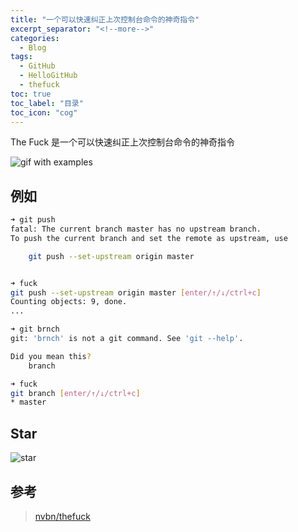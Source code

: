 ```yaml
---
title: "一个可以快速纠正上次控制台命令的神奇指令"
excerpt_separator: "<!--more-->"
categories:
  - Blog
tags:
  - GitHub
  - HelloGitHub
  - thefuck
toc: true
toc_label: "目录"
toc_icon: "cog"
---
```


The Fuck 是一个可以快速纠正上次控制台命令的神奇指令

<!--more-->

![gif with examples](https://i.loli.net/2021/05/06/vzXHCOJg8yRkeTd.gif)

## 例如
```bash
➜ git push
fatal: The current branch master has no upstream branch.
To push the current branch and set the remote as upstream, use

    git push --set-upstream origin master


➜ fuck
git push --set-upstream origin master [enter/↑/↓/ctrl+c]
Counting objects: 9, done.
...
```

```bash
➜ git brnch
git: 'brnch' is not a git command. See 'git --help'.

Did you mean this?
    branch

➜ fuck
git branch [enter/↑/↓/ctrl+c]
* master
```

## Star
![star](https://i.loli.net/2021/05/06/6mvqHk7sQKJbwNF.png)

## 参考
> [nvbn/thefuck](https://github.com/nvbn/thefuck)
